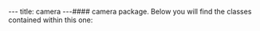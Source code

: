  --- title: camera ---#### camera package. Below you will find the classes contained within this one:
